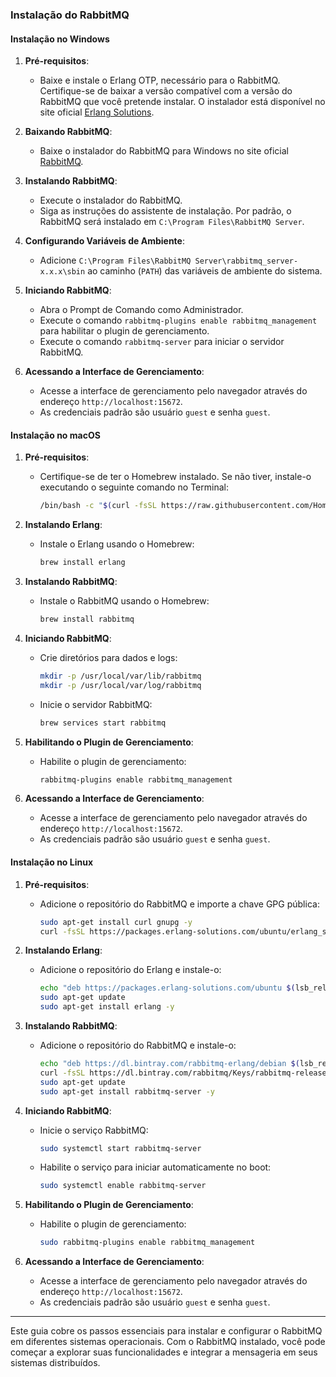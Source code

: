 ### Instalação do RabbitMQ

#### Instalação no Windows

1. **Pré-requisitos**:
   - Baixe e instale o Erlang OTP, necessário para o RabbitMQ. Certifique-se de baixar a versão compatível com a versão do RabbitMQ que você pretende instalar. O instalador está disponível no site oficial [Erlang Solutions](https://www.erlang-solutions.com/resources/download.html).

2. **Baixando RabbitMQ**:
   - Baixe o instalador do RabbitMQ para Windows no site oficial [RabbitMQ](https://www.rabbitmq.com/download.html).

3. **Instalando RabbitMQ**:
   - Execute o instalador do RabbitMQ.
   - Siga as instruções do assistente de instalação. Por padrão, o RabbitMQ será instalado em `C:\Program Files\RabbitMQ Server`.

4. **Configurando Variáveis de Ambiente**:
   - Adicione `C:\Program Files\RabbitMQ Server\rabbitmq_server-x.x.x\sbin` ao caminho (`PATH`) das variáveis de ambiente do sistema.

5. **Iniciando RabbitMQ**:
   - Abra o Prompt de Comando como Administrador.
   - Execute o comando `rabbitmq-plugins enable rabbitmq_management` para habilitar o plugin de gerenciamento.
   - Execute o comando `rabbitmq-server` para iniciar o servidor RabbitMQ.

6. **Acessando a Interface de Gerenciamento**:
   - Acesse a interface de gerenciamento pelo navegador através do endereço `http://localhost:15672`.
   - As credenciais padrão são usuário `guest` e senha `guest`.

#### Instalação no macOS

1. **Pré-requisitos**:
   - Certifique-se de ter o Homebrew instalado. Se não tiver, instale-o executando o seguinte comando no Terminal:
     ```sh
     /bin/bash -c "$(curl -fsSL https://raw.githubusercontent.com/Homebrew/install/HEAD/install.sh)"
     ```

2. **Instalando Erlang**:
   - Instale o Erlang usando o Homebrew:
     ```sh
     brew install erlang
     ```

3. **Instalando RabbitMQ**:
   - Instale o RabbitMQ usando o Homebrew:
     ```sh
     brew install rabbitmq
     ```

4. **Iniciando RabbitMQ**:
   - Crie diretórios para dados e logs:
     ```sh
     mkdir -p /usr/local/var/lib/rabbitmq
     mkdir -p /usr/local/var/log/rabbitmq
     ```
   - Inicie o servidor RabbitMQ:
     ```sh
     brew services start rabbitmq
     ```

5. **Habilitando o Plugin de Gerenciamento**:
   - Habilite o plugin de gerenciamento:
     ```sh
     rabbitmq-plugins enable rabbitmq_management
     ```

6. **Acessando a Interface de Gerenciamento**:
   - Acesse a interface de gerenciamento pelo navegador através do endereço `http://localhost:15672`.
   - As credenciais padrão são usuário `guest` e senha `guest`.

#### Instalação no Linux

1. **Pré-requisitos**:
   - Adicione o repositório do RabbitMQ e importe a chave GPG pública:
     ```sh
     sudo apt-get install curl gnupg -y
     curl -fsSL https://packages.erlang-solutions.com/ubuntu/erlang_solutions.asc | sudo apt-key add -
     ```

2. **Instalando Erlang**:
   - Adicione o repositório do Erlang e instale-o:
     ```sh
     echo "deb https://packages.erlang-solutions.com/ubuntu $(lsb_release -cs) contrib" | sudo tee /etc/apt/sources.list.d/erlang.list
     sudo apt-get update
     sudo apt-get install erlang -y
     ```

3. **Instalando RabbitMQ**:
   - Adicione o repositório do RabbitMQ e instale-o:
     ```sh
     echo "deb https://dl.bintray.com/rabbitmq-erlang/debian $(lsb_release -cs) main" | sudo tee /etc/apt/sources.list.d/bintray.rabbitmq.list
     curl -fsSL https://dl.bintray.com/rabbitmq/Keys/rabbitmq-release-signing-key.asc | sudo apt-key add -
     sudo apt-get update
     sudo apt-get install rabbitmq-server -y
     ```

4. **Iniciando RabbitMQ**:
   - Inicie o serviço RabbitMQ:
     ```sh
     sudo systemctl start rabbitmq-server
     ```
   - Habilite o serviço para iniciar automaticamente no boot:
     ```sh
     sudo systemctl enable rabbitmq-server
     ```

5. **Habilitando o Plugin de Gerenciamento**:
   - Habilite o plugin de gerenciamento:
     ```sh
     sudo rabbitmq-plugins enable rabbitmq_management
     ```

6. **Acessando a Interface de Gerenciamento**:
   - Acesse a interface de gerenciamento pelo navegador através do endereço `http://localhost:15672`.
   - As credenciais padrão são usuário `guest` e senha `guest`.

---

Este guia cobre os passos essenciais para instalar e configurar o RabbitMQ em diferentes sistemas operacionais. Com o RabbitMQ instalado, você pode começar a explorar suas funcionalidades e integrar a mensageria em seus sistemas distribuídos.